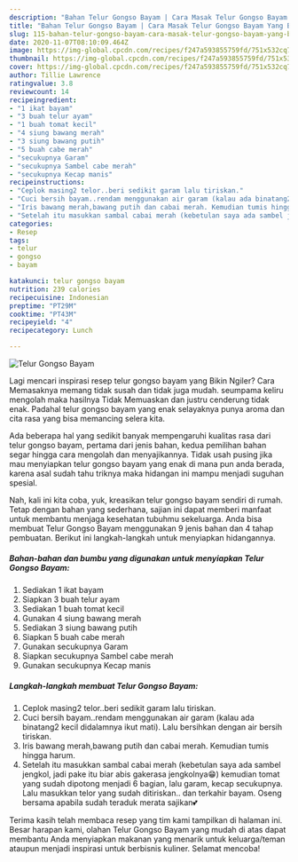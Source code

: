 ```yaml
---
description: "Bahan Telur Gongso Bayam | Cara Masak Telur Gongso Bayam Yang Bikin Ngiler"
title: "Bahan Telur Gongso Bayam | Cara Masak Telur Gongso Bayam Yang Bikin Ngiler"
slug: 115-bahan-telur-gongso-bayam-cara-masak-telur-gongso-bayam-yang-bikin-ngiler
date: 2020-11-07T08:10:09.464Z
image: https://img-global.cpcdn.com/recipes/f247a593855759fd/751x532cq70/telur-gongso-bayam-foto-resep-utama.jpg
thumbnail: https://img-global.cpcdn.com/recipes/f247a593855759fd/751x532cq70/telur-gongso-bayam-foto-resep-utama.jpg
cover: https://img-global.cpcdn.com/recipes/f247a593855759fd/751x532cq70/telur-gongso-bayam-foto-resep-utama.jpg
author: Tillie Lawrence
ratingvalue: 3.8
reviewcount: 14
recipeingredient:
- "1 ikat bayam"
- "3 buah telur ayam"
- "1 buah tomat kecil"
- "4 siung bawang merah"
- "3 siung bawang putih"
- "5 buah cabe merah"
- "secukupnya Garam"
- "secukupnya Sambel cabe merah"
- "secukupnya Kecap manis"
recipeinstructions:
- "Ceplok masing2 telor..beri sedikit garam lalu tiriskan."
- "Cuci bersih bayam..rendam menggunakan air garam (kalau ada binatang2 kecil didalamnya ikut mati). Lalu bersihkan dengan air bersih tiriskan."
- "Iris bawang merah,bawang putih dan cabai merah. Kemudian tumis hingga harum."
- "Setelah itu masukkan sambal cabai merah (kebetulan saya ada sambel jengkol, jadi pake itu biar abis gakerasa jengkolnya😁) kemudian tomat yang sudah dipotong menjadi 6 bagian, lalu garam, kecap secukupnya. Lalu masukkan telor yang sudah ditiriskan.. dan terkahir bayam. Oseng bersama apabila sudah teraduk merata sajikan💕"
categories:
- Resep
tags:
- telur
- gongso
- bayam

katakunci: telur gongso bayam 
nutrition: 239 calories
recipecuisine: Indonesian
preptime: "PT29M"
cooktime: "PT43M"
recipeyield: "4"
recipecategory: Lunch

---
```



![Telur Gongso Bayam](https://img-global.cpcdn.com/recipes/f247a593855759fd/751x532cq70/telur-gongso-bayam-foto-resep-utama.jpg)

Lagi mencari inspirasi resep telur gongso bayam yang Bikin Ngiler? Cara Memasaknya memang tidak susah dan tidak juga mudah. seumpama keliru mengolah maka hasilnya Tidak Memuaskan dan justru cenderung tidak enak. Padahal telur gongso bayam yang enak selayaknya punya aroma dan cita rasa yang bisa memancing selera kita.



Ada beberapa hal yang sedikit banyak mempengaruhi kualitas rasa dari telur gongso bayam, pertama dari jenis bahan, kedua pemilihan bahan segar hingga cara mengolah dan menyajikannya. Tidak usah pusing jika mau menyiapkan telur gongso bayam yang enak di mana pun anda berada, karena asal sudah tahu triknya maka hidangan ini mampu menjadi suguhan spesial.


Nah, kali ini kita coba, yuk, kreasikan telur gongso bayam sendiri di rumah. Tetap dengan bahan yang sederhana, sajian ini dapat memberi manfaat untuk membantu menjaga kesehatan tubuhmu sekeluarga. Anda bisa membuat Telur Gongso Bayam menggunakan 9 jenis bahan dan 4 tahap pembuatan. Berikut ini langkah-langkah untuk menyiapkan hidangannya.

<!--inarticleads1-->

##### Bahan-bahan dan bumbu yang digunakan untuk menyiapkan Telur Gongso Bayam:

1. Sediakan 1 ikat bayam
1. Siapkan 3 buah telur ayam
1. Sediakan 1 buah tomat kecil
1. Gunakan 4 siung bawang merah
1. Sediakan 3 siung bawang putih
1. Siapkan 5 buah cabe merah
1. Gunakan secukupnya Garam
1. Siapkan secukupnya Sambel cabe merah
1. Gunakan secukupnya Kecap manis




<!--inarticleads2-->

##### Langkah-langkah membuat Telur Gongso Bayam:

1. Ceplok masing2 telor..beri sedikit garam lalu tiriskan.
1. Cuci bersih bayam..rendam menggunakan air garam (kalau ada binatang2 kecil didalamnya ikut mati). Lalu bersihkan dengan air bersih tiriskan.
1. Iris bawang merah,bawang putih dan cabai merah. Kemudian tumis hingga harum.
1. Setelah itu masukkan sambal cabai merah (kebetulan saya ada sambel jengkol, jadi pake itu biar abis gakerasa jengkolnya😁) kemudian tomat yang sudah dipotong menjadi 6 bagian, lalu garam, kecap secukupnya. Lalu masukkan telor yang sudah ditiriskan.. dan terkahir bayam. Oseng bersama apabila sudah teraduk merata sajikan💕




Terima kasih telah membaca resep yang tim kami tampilkan di halaman ini. Besar harapan kami, olahan Telur Gongso Bayam yang mudah di atas dapat membantu Anda menyiapkan makanan yang menarik untuk keluarga/teman ataupun menjadi inspirasi untuk berbisnis kuliner. Selamat mencoba!
